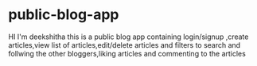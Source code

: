 # public-blog-app
HI I'm deekshitha this is a public blog app containing login/signup ,create articles,view list of articles,edit/delete articles and filters to search and follwing the other bloggers,liking articles and commenting to the articles
